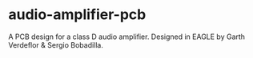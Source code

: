 # audio-amplifier-pcb
A PCB design for a class D audio amplifier. Designed in EAGLE by Garth Verdeflor & Sergio Bobadilla.
